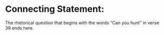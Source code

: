 # Connecting Statement:

The rhetorical question that begins with the words “Can you hunt” in verse 39 ends here.